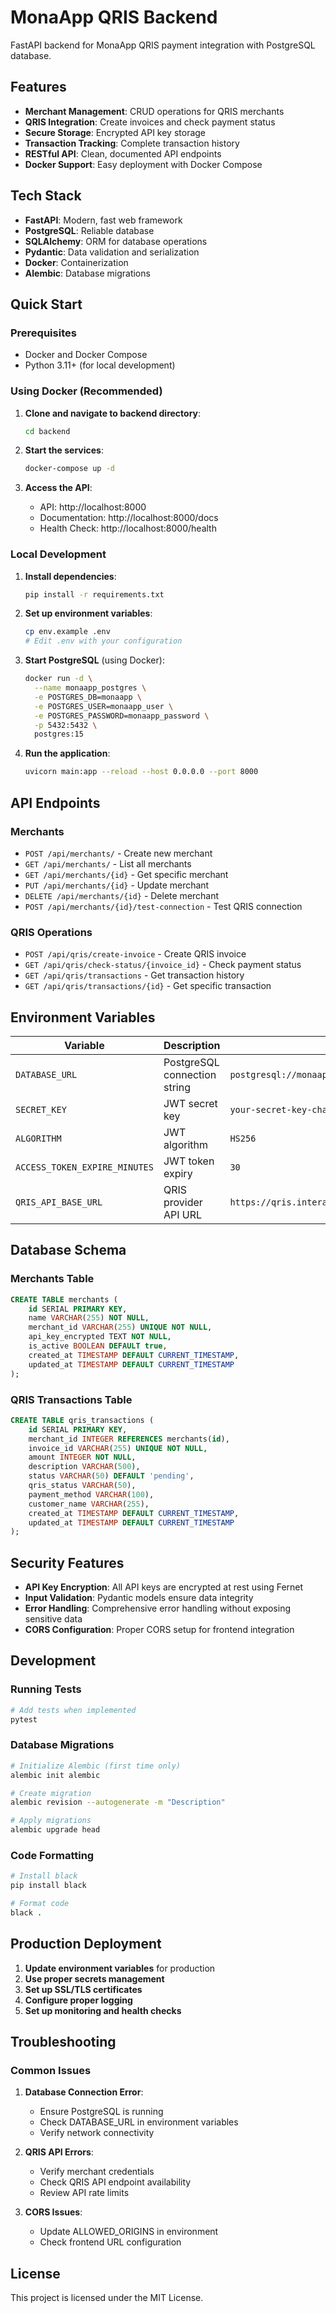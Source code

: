 # MonaApp QRIS Backend

FastAPI backend for MonaApp QRIS payment integration with PostgreSQL database.

## Features

- **Merchant Management**: CRUD operations for QRIS merchants
- **QRIS Integration**: Create invoices and check payment status
- **Secure Storage**: Encrypted API key storage
- **Transaction Tracking**: Complete transaction history
- **RESTful API**: Clean, documented API endpoints
- **Docker Support**: Easy deployment with Docker Compose

## Tech Stack

- **FastAPI**: Modern, fast web framework
- **PostgreSQL**: Reliable database
- **SQLAlchemy**: ORM for database operations
- **Pydantic**: Data validation and serialization
- **Docker**: Containerization
- **Alembic**: Database migrations

## Quick Start

### Prerequisites

- Docker and Docker Compose
- Python 3.11+ (for local development)

### Using Docker (Recommended)

1. **Clone and navigate to backend directory**:
   ```bash
   cd backend
   ```

2. **Start the services**:
   ```bash
   docker-compose up -d
   ```

3. **Access the API**:
   - API: http://localhost:8000
   - Documentation: http://localhost:8000/docs
   - Health Check: http://localhost:8000/health

### Local Development

1. **Install dependencies**:
   ```bash
   pip install -r requirements.txt
   ```

2. **Set up environment variables**:
   ```bash
   cp env.example .env
   # Edit .env with your configuration
   ```

3. **Start PostgreSQL** (using Docker):
   ```bash
   docker run -d \
     --name monaapp_postgres \
     -e POSTGRES_DB=monaapp \
     -e POSTGRES_USER=monaapp_user \
     -e POSTGRES_PASSWORD=monaapp_password \
     -p 5432:5432 \
     postgres:15
   ```

4. **Run the application**:
   ```bash
   uvicorn main:app --reload --host 0.0.0.0 --port 8000
   ```

## API Endpoints

### Merchants

- `POST /api/merchants/` - Create new merchant
- `GET /api/merchants/` - List all merchants
- `GET /api/merchants/{id}` - Get specific merchant
- `PUT /api/merchants/{id}` - Update merchant
- `DELETE /api/merchants/{id}` - Delete merchant
- `POST /api/merchants/{id}/test-connection` - Test QRIS connection

### QRIS Operations

- `POST /api/qris/create-invoice` - Create QRIS invoice
- `GET /api/qris/check-status/{invoice_id}` - Check payment status
- `GET /api/qris/transactions` - Get transaction history
- `GET /api/qris/transactions/{id}` - Get specific transaction

## Environment Variables

| Variable | Description | Default |
|----------|-------------|---------|
| `DATABASE_URL` | PostgreSQL connection string | `postgresql://monaapp_user:monaapp_password@localhost:5432/monaapp` |
| `SECRET_KEY` | JWT secret key | `your-secret-key-change-in-production` |
| `ALGORITHM` | JWT algorithm | `HS256` |
| `ACCESS_TOKEN_EXPIRE_MINUTES` | JWT token expiry | `30` |
| `QRIS_API_BASE_URL` | QRIS provider API URL | `https://qris.interactive.co.id/restapi/qris` |

## Database Schema

### Merchants Table
```sql
CREATE TABLE merchants (
    id SERIAL PRIMARY KEY,
    name VARCHAR(255) NOT NULL,
    merchant_id VARCHAR(255) UNIQUE NOT NULL,
    api_key_encrypted TEXT NOT NULL,
    is_active BOOLEAN DEFAULT true,
    created_at TIMESTAMP DEFAULT CURRENT_TIMESTAMP,
    updated_at TIMESTAMP DEFAULT CURRENT_TIMESTAMP
);
```

### QRIS Transactions Table
```sql
CREATE TABLE qris_transactions (
    id SERIAL PRIMARY KEY,
    merchant_id INTEGER REFERENCES merchants(id),
    invoice_id VARCHAR(255) UNIQUE NOT NULL,
    amount INTEGER NOT NULL,
    description VARCHAR(500),
    status VARCHAR(50) DEFAULT 'pending',
    qris_status VARCHAR(50),
    payment_method VARCHAR(100),
    customer_name VARCHAR(255),
    created_at TIMESTAMP DEFAULT CURRENT_TIMESTAMP,
    updated_at TIMESTAMP DEFAULT CURRENT_TIMESTAMP
);
```

## Security Features

- **API Key Encryption**: All API keys are encrypted at rest using Fernet
- **Input Validation**: Pydantic models ensure data integrity
- **Error Handling**: Comprehensive error handling without exposing sensitive data
- **CORS Configuration**: Proper CORS setup for frontend integration

## Development

### Running Tests
```bash
# Add tests when implemented
pytest
```

### Database Migrations
```bash
# Initialize Alembic (first time only)
alembic init alembic

# Create migration
alembic revision --autogenerate -m "Description"

# Apply migrations
alembic upgrade head
```

### Code Formatting
```bash
# Install black
pip install black

# Format code
black .
```

## Production Deployment

1. **Update environment variables** for production
2. **Use proper secrets management**
3. **Set up SSL/TLS certificates**
4. **Configure proper logging**
5. **Set up monitoring and health checks**

## Troubleshooting

### Common Issues

1. **Database Connection Error**:
   - Ensure PostgreSQL is running
   - Check DATABASE_URL in environment variables
   - Verify network connectivity

2. **QRIS API Errors**:
   - Verify merchant credentials
   - Check QRIS API endpoint availability
   - Review API rate limits

3. **CORS Issues**:
   - Update ALLOWED_ORIGINS in environment
   - Check frontend URL configuration

## License

This project is licensed under the MIT License.
